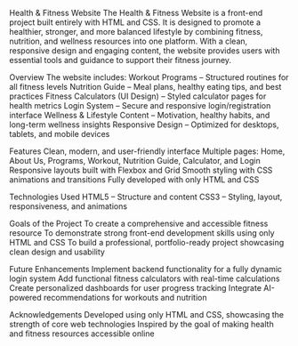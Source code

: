 Health & Fitness Website
The Health & Fitness Website is a front-end project built entirely with HTML and CSS. It is designed to promote a healthier, stronger, and more balanced lifestyle by combining fitness, nutrition, and wellness resources into one platform.
With a clean, responsive design and engaging content, the website provides users with essential tools and guidance to support their fitness journey.

Overview
The website includes:
Workout Programs – Structured routines for all fitness levels
Nutrition Guide – Meal plans, healthy eating tips, and best practices
Fitness Calculators (UI Design) – Styled calculator pages for health metrics
Login System – Secure and responsive login/registration interface
Wellness & Lifestyle Content – Motivation, healthy habits, and long-term wellness insights
Responsive Design – Optimized for desktops, tablets, and mobile devices

Features
Clean, modern, and user-friendly interface
Multiple pages: Home, About Us, Programs, Workout, Nutrition Guide, Calculator, and Login
Responsive layouts built with Flexbox and Grid
Smooth styling with CSS animations and transitions
Fully developed with only HTML and CSS

Technologies Used
HTML5 – Structure and content
CSS3 – Styling, layout, responsiveness, and animations

Goals of the Project
To create a comprehensive and accessible fitness resource
To demonstrate strong front-end development skills using only HTML and CSS
To build a professional, portfolio-ready project showcasing clean design and usability

Future Enhancements
Implement backend functionality for a fully dynamic login system
Add functional fitness calculators with real-time calculations
Create personalized dashboards for user progress tracking
Integrate AI-powered recommendations for workouts and nutrition

Acknowledgements
Developed using only HTML and CSS, showcasing the strength of core web technologies
Inspired by the goal of making health and fitness resources accessible online
